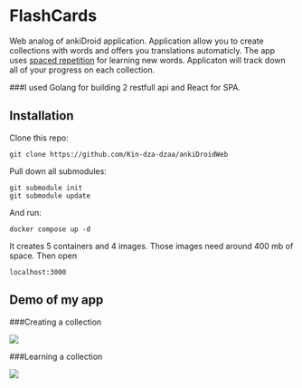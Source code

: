 FlashCards
=======

Web analog of ankiDroid application. Application allow you to create collections with words and offers you translations automaticly. 
The app uses [spaced repetition](https://en.wikipedia.org/wiki/Spaced_repetition) for learning new words.
Applicaton will track down all of your progress on each collection.

###I used Golang for building 2 restfull api and React for SPA. 

Installation
------------

Clone this repo: 
	
	git clone https://github.com/Kin-dza-dzaa/ankiDroidWeb

Pull down all submodules:

	git submodule init
	git submodule update

And run:
	
	docker compose up -d

It creates 5 containers and 4 images. Those images need around 400 mb of space.
Then open 
	
	localhost:3000


Demo of my app
------------

###Creating a collection

![](https://github.com/Kin-dza-dzaa/ankiDroidWeb/spa_build/create_collection.gif)


###Learning a collection


![](https://github.com/Kin-dza-dzaa/ankiDroidWeb/spa_build/learn_collection.gif)